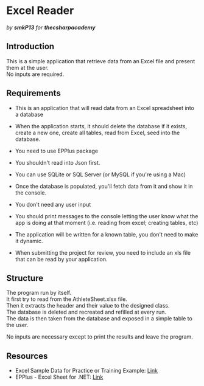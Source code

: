# Excel Reader
_by __smkP13__ for __thecsharpacademy___

## Introduction
This is a simple application that retrieve data from an Excel file and present them at the user.<br>
No inputs are required.

## Requirements
- This is an application that will read data from an Excel spreadsheet into a database

- When the application starts, it should delete the database if it exists, create a new one, create all tables, read from Excel, seed into the database.

- You need to use EPPlus package

- You shouldn't read into Json first.

- You can use SQLite or SQL Server (or MySQL if you're using a Mac)

- Once the database is populated, you'll fetch data from it and show it in the console.

- You don't need any user input

- You should print messages to the console letting the user know what the app is doing at that moment (i.e. reading from excel; creating tables, etc)

- The application will be written for a known table, you don't need to make it dynamic.

- When submitting the project for review, you need to include an xls file that can be read by your application.

## Structure
The program run by itself.<br>
It first try to read from the AthleteSheet.xlsx file.<br>
Then it extracts the header and their value to the designed class.<br>
The database is deleted and recreated and refilled at every run.<br>
The data is then taken from the database and exposed in a simple table to the user.<p>
No inputs are necessary except to print the results and leave the program.

## Resources
- Excel Sample Data for Practice or Training Example: [Link](https://www.contextures.com/xlsampledata01.html)
- EPPlus - Excel Sheet for .NET: [Link](https://www.epplussoftware.com/)
